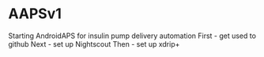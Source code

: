 # AAPSv1
Starting AndroidAPS for insulin pump delivery automation
First - get used to github
Next - set up Nightscout
Then - set up xdrip+
